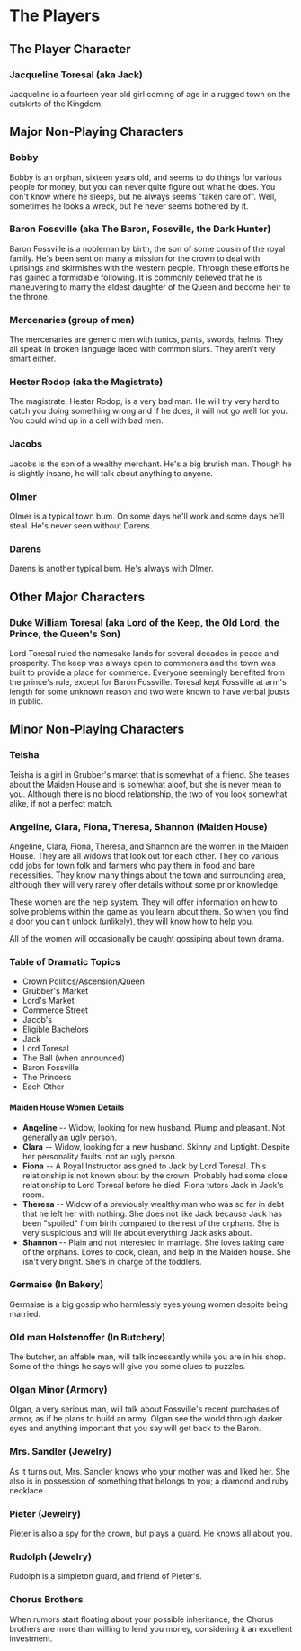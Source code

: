 # The Players

## The Player Character

### Jacqueline Toresal (aka Jack)
Jacqueline is a fourteen year old girl coming of age in a rugged town on the outskirts of the Kingdom.

## Major Non-Playing Characters

### Bobby
Bobby is an orphan, sixteen years old, and seems to do things for various people for money, but you can never quite figure out what he does. You don't know where he sleeps, but he always seems "taken care of". Well, sometimes he looks a wreck, but he never seems bothered by it.

### Baron Fossville (aka The Baron, Fossville, the Dark Hunter)
Baron Fossville is a nobleman by birth, the son of some cousin of the royal family. He's been sent on many a mission for the crown to deal with uprisings and skirmishes with the western people. Through these efforts he has gained a formidable following. It is commonly believed that he is maneuvering to marry the eldest daughter of the Queen and become heir to the throne.

### Mercenaries (group of men)
The mercenaries are generic men with tunics, pants, swords, helms. They all speak in broken language laced with common slurs. They aren't very smart either.

### Hester Rodop (aka the Magistrate)
The magistrate, Hester Rodop, is a very bad man. He will try very hard to catch you doing something wrong and if he does, it will not go well for you. You could wind up in a cell with bad men.

### Jacobs
Jacobs is the son of a wealthy merchant. He's a big brutish man. Though he is slightly insane, he will talk about anything to anyone.

### Olmer
Olmer is a typical town bum. On some days he'll work and some days he'll steal. He's never seen without Darens.

### Darens
Darens is another typical bum. He's always with Olmer.

## Other Major Characters

### Duke William Toresal (aka Lord of the Keep, the Old Lord, the Prince, the Queen's Son)
Lord Toresal ruled the namesake lands for several decades in peace and prosperity. The keep was always open to commoners and the town was built to provide a place for commerce. Everyone seemingly benefited from the prince's rule, except for Baron Fossville. Toresal kept Fossville at arm's length for some unknown reason and two were known to have verbal jousts in public.

## Minor Non-Playing Characters

### Teisha
Teisha is a girl in Grubber's market that is somewhat of a friend. She teases about the Maiden House and is somewhat aloof, but she is never mean to you. Although there is no blood relationship, the two of you look somewhat alike, if not a perfect match.

### Angeline, Clara, Fiona, Theresa, Shannon (Maiden House)
Angeline, Clara, Fiona, Theresa, and Shannon are the women in the Maiden House. They are all widows that look out for each other. They do various odd jobs for town folk and farmers who pay them in food and bare necessities. They know many things about the town and surrounding area, although they will very rarely offer details without some prior knowledge.

These women are the help system. They will offer information on how to solve problems within the game as you learn about them. So when you find a door you can't unlock (unlikely), they will know how to help you.

All of the women will occasionally be caught gossiping about town drama.

### Table of Dramatic Topics
- Crown Politics/Ascension/Queen
- Grubber's Market
- Lord's Market
- Commerce Street
- Jacob's
- Eligible Bachelors
- Jack
- Lord Toresal
- The Ball (when announced)
- Baron Fossville
- The Princess
- Each Other

#### Maiden House Women Details

- **Angeline** -- Widow, looking for new husband. Plump and pleasant. Not generally an ugly person.
- **Clara** -- Widow, looking for a new husband. Skinny and Uptight. Despite her personality faults, not an ugly person.
- **Fiona** -- A Royal Instructor assigned to Jack by Lord Toresal. This relationship is not known about by the crown. Probably had some close relationship to Lord Toresal before he died. Fiona tutors Jack in Jack's room.
- **Theresa** -- Widow of a previously wealthy man who was so far in debt that he left her with nothing. She does not like Jack because Jack has been "spoiled" from birth compared to the rest of the orphans. She is very suspicious and will lie about everything Jack asks about.
- **Shannon** -- Plain and not interested in marriage. She loves taking care of the orphans. Loves to cook, clean, and help in the Maiden house. She isn't very bright. She's in charge of the toddlers.

### Germaise (In Bakery)
Germaise is a big gossip who harmlessly eyes young women despite being married.

### Old man Holstenoffer (In Butchery)
The butcher, an affable man, will talk incessantly while you are in his shop. Some of the things he says will give you some clues to puzzles.

### Olgan Minor (Armory)
Olgan, a very serious man, will talk about Fossville's recent purchases of armor, as if he plans to build an army. Olgan see the world through darker eyes and anything important that you say will get back to the Baron.

### Mrs. Sandler (Jewelry)
As it turns out, Mrs. Sandler knows who your mother was and liked her. She also is in possession of something that belongs to you; a diamond and ruby necklace.

### Pieter (Jewelry)
Pieter is also a spy for the crown, but plays a guard. He knows all about you.

### Rudolph (Jewelry)
Rudolph is a simpleton guard, and friend of Pieter's.

### Chorus Brothers
When rumors start floating about your possible inheritance, the Chorus brothers are more than willing to lend you money, considering it an excellent investment.
